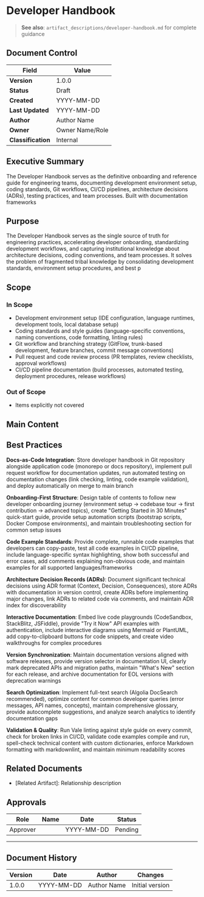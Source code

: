 # Developer Handbook

> **See also**: `artifact_descriptions/developer-handbook.md` for complete guidance

## Document Control

| Field | Value |
|-------|-------|
| **Version** | 1.0.0 |
| **Status** | Draft |
| **Created** | YYYY-MM-DD |
| **Last Updated** | YYYY-MM-DD |
| **Author** | Author Name |
| **Owner** | Owner Name/Role |
| **Classification** | Internal |

## Executive Summary

The Developer Handbook serves as the definitive onboarding and reference guide for engineering teams, documenting development environment setup, coding standards, Git workflows, CI/CD pipelines, architecture decisions (ADRs), testing practices, and team processes. Built with documentation frameworks

## Purpose

The Developer Handbook serves as the single source of truth for engineering practices, accelerating developer onboarding, standardizing development workflows, and capturing institutional knowledge about architecture decisions, coding conventions, and team processes. It solves the problem of fragmented tribal knowledge by consolidating development standards, environment setup procedures, and best p

## Scope

### In Scope

- Development environment setup (IDE configuration, language runtimes, development tools, local database setup)
- Coding standards and style guides (language-specific conventions, naming conventions, code formatting, linting rules)
- Git workflow and branching strategy (GitFlow, trunk-based development, feature branches, commit message conventions)
- Pull request and code review process (PR templates, review checklists, approval workflows)
- CI/CD pipeline documentation (build processes, automated testing, deployment procedures, release workflows)

### Out of Scope

- Items explicitly not covered

## Main Content

<!-- Provide detailed content specific to this artifact type -->
<!-- Refer to the artifact description for required sections -->

## Best Practices

**Docs-as-Code Integration**: Store developer handbook in Git repository alongside application code (monorepo or docs repository), implement pull request workflow for documentation updates, run automated testing on documentation changes (link checking, linting, code example validation), and deploy automatically on merge to main branch

**Onboarding-First Structure**: Design table of contents to follow new developer onboarding journey (environment setup → codebase tour → first contribution → advanced topics), create "Getting Started in 30 Minutes" quick-start guide, provide setup automation scripts (bootstrap scripts, Docker Compose environments), and maintain troubleshooting section for common setup issues

**Code Example Standards**: Provide complete, runnable code examples that developers can copy-paste, test all code examples in CI/CD pipeline, include language-specific syntax highlighting, show both successful and error cases, add comments explaining non-obvious code, and maintain examples for all supported languages/frameworks

**Architecture Decision Records (ADRs)**: Document significant technical decisions using ADR format (Context, Decision, Consequences), store ADRs with documentation in version control, create ADRs before implementing major changes, link ADRs to related code via comments, and maintain ADR index for discoverability

**Interactive Documentation**: Embed live code playgrounds (CodeSandbox, StackBlitz, JSFiddle), provide "Try it Now" API examples with authentication, include interactive diagrams using Mermaid or PlantUML, add copy-to-clipboard buttons for code snippets, and create video walkthroughs for complex procedures

**Version Synchronization**: Maintain documentation versions aligned with software releases, provide version selector in documentation UI, clearly mark deprecated APIs and migration paths, maintain "What's New" section for each release, and archive documentation for EOL versions with deprecation warnings

**Search Optimization**: Implement full-text search (Algolia DocSearch recommended), optimize content for common developer queries (error messages, API names, concepts), maintain comprehensive glossary, provide autocomplete suggestions, and analyze search analytics to identify documentation gaps

**Validation & Quality**: Run Vale linting against style guide on every commit, check for broken links in CI/CD, validate code examples compile and run, spell-check technical content with custom dictionaries, enforce Markdown formatting with markdownlint, and maintain minimum readability scores

## Related Documents

- [Related Artifact]: Relationship description

## Approvals

| Role | Name | Date | Status |
|------|------|------|--------|
| Approver | | YYYY-MM-DD | Pending |

---

## Document History

| Version | Date | Author | Changes |
|---------|------|--------|---------|
| 1.0.0 | YYYY-MM-DD | Author Name | Initial version |

